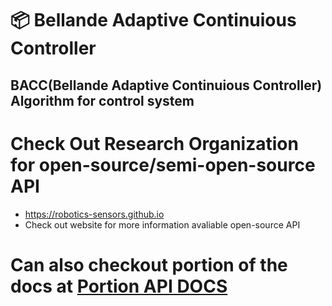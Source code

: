 # 📦 Bellande Adaptive Continuious Controller
## BACC(Bellande Adaptive Continuious Controller) Algorithm for control system

# Check Out Research Organization for open-source/semi-open-source API
- https://robotics-sensors.github.io
- Check out website for more information avaliable open-source API 

# Can also checkout portion of the docs at [Portion API DOCS](https://github.com/Robotics-Sensors/bellande_adaptive_continuious_controller/blob/main/api_docs.md)
